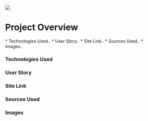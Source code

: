 <img src="https://github.com/cperez150/pocketportfolio/blob/master/Project_1/images/pplogo_BLACK.png"/></img>

<h1> Project Overview</h1>
* Technologies Used..
* User Story..
* Site Link..
* Sources Used..
* Images..

<h3>Technologies Used</h3>
  
<h3>User Story</h3>

<h3>Site Link</h3>

<h3>Sources Used</h3>

<h3>Images</h3>
